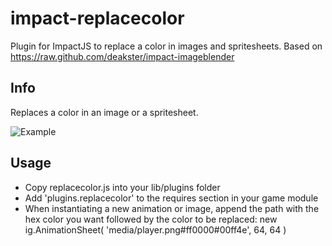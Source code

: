 impact-replacecolor
===================

Plugin for ImpactJS to replace a color in images and spritesheets. Based on https://raw.github.com/deakster/impact-imageblender


Info
----
Replaces a color in an image or a spritesheet.

![Example](https://raw.github.com/klase/impact-replacecolor/master/example.png)

Usage
-----

- Copy replacecolor.js into your lib/plugins folder
- Add 'plugins.replacecolor' to the requires section in your game module
- When instantiating a new animation or image, append the path with the hex color you want followed by the color to be replaced: new ig.AnimationSheet( 'media/player.png#ff0000#00ff4e', 64, 64 )
